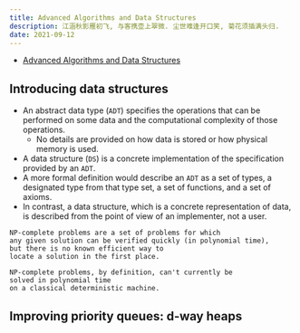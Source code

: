 ```yaml
---
title: Advanced Algorithms and Data Structures
description: 江涵秋影雁初飞, 与客携壶上翠微. 尘世难逢开口笑, 菊花须插满头归.
date: 2021-09-12
---
```


- [Advanced Algorithms and Data Structures](https://www.manning.com/books/advanced-algorithms-and-data-structures)

## Introducing data structures

- An abstract data type (`ADT`) specifies the
  operations that can be performed on some data and
  the computational complexity of those operations.
  - No details are provided on how data is stored
    or how physical memory is used.
- A data structure (`DS`) is a concrete
  implementation of the specification
  provided by an `ADT`.
- A more formal definition would describe an `ADT` as
  a set of types, a designated type from that type set,
  a set of functions, and a set of axioms.
- In contrast, a data structure, which is a concrete
  representation of data, is described from
  the point of view of an implementer, not a user.

```
NP-complete problems are a set of problems for which
any given solution can be verified quickly (in polynomial time),
but there is no known efficient way to
locate a solution in the first place.

NP-complete problems, by definition, can't currently be
solved in polynomial time
on a classical deterministic machine.
```

## Improving priority queues: d-way heaps
